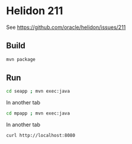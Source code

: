 # Helidon 211

See https://github.com/oracle/helidon/issues/211

## Build

```bash
mvn package
```

## Run

```bash
cd seapp ; mvn exec:java
```

In another tab

```bash
cd mpapp ; mvn exec:java
```

In another tab

```bash
curl http://localhost:8080
```
